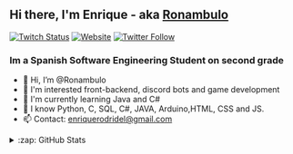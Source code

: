 [Instagram]: https://www.instagram.com/burnedreel/
[Twitter]: https://twitter.com/Ronambuloo
[TikTok]: https://www.tiktok.com/@Ronambulo_
[Youtube]: https://www.youtube.com/channel/UC7UvzyArXEhe2yQc0yrR-zQ
[Website]: https://ronambulo.wordpress.com/
[Twitch]: https://www.twitch.tv/Ronambulo_

## Hi there, I'm Enrique - aka [Ronambulo][Twitch]

[![Twitch Status](https://img.shields.io/twitch/status/ronambulo_?color=9146FF&label=Ronambulo_%20twitch&logo=twitch&logoColor=white&style=for-the-badge)][Twitch]
[![Website](https://img.shields.io/website?label=ronambulo.com&style=for-the-badge&url=https%3A%2F%2Fronambulo.wordpress.com/)](https://ronambulo.wordpress.com/)
[![Twitter Follow](https://img.shields.io/twitter/follow/ronambuloo?color=1DA1F2&logo=twitter&style=for-the-badge)](https://twitter.com/intent/follow?original_referer=https%3A%2F%2Fgithub.com%2Fronambuloo&screen_name=ronambuloo)


### Im a Spanish Software Engineering Student on second grade

- 👋 Hi, I’m @Ronambulo
- 👀 I'm interested front-backend, discord bots and game development
- 🌱 I'm currently learning Java and C#
- 🌳 I know Python, C, SQL, C#, JAVA, Arduino,HTML, CSS and JS.
- 📫 Contact: enriquerodridel@gmail.com


<details>
  <summary>:zap: GitHub Stats</summary>
<br>

  <img align="left" alt="Ronambulo's GitHub Stats:" src="https://github-readme-stats.vercel.app/api?username=Ronambulo&count_private=true&theme=material-palenight&show_icons=true&hide_border=true&icon_color=FFFFFF&text_color=FFFFFF&title_color=9146FF" />
  
</details>

